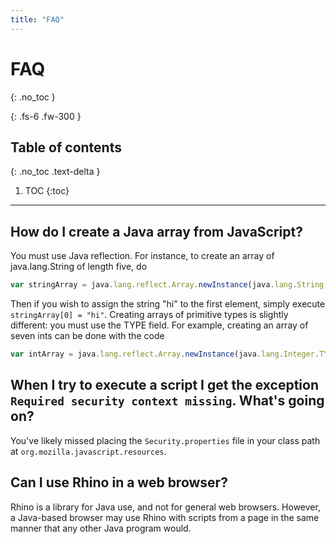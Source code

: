 ```yaml
---
title: "FAQ"
---
```

# FAQ
{: .no_toc }

{: .fs-6 .fw-300 }

## Table of contents
{: .no_toc .text-delta }

1. TOC
{:toc}

---

## How do I create a Java array from JavaScript?

You must use Java reflection. For instance, to create an array of java.lang.String of length five, do

```js
var stringArray = java.lang.reflect.Array.newInstance(java.lang.String, 5);
```

Then if you wish to assign the string "hi" to the first element, simply execute `stringArray[0] = "hi"`. Creating arrays of primitive types is slightly different: you must use the TYPE field. For example, creating an array of seven ints can be done with the code

```js
var intArray = java.lang.reflect.Array.newInstance(java.lang.Integer.TYPE, 7);
```

## When I try to execute a script I get the exception `Required security context missing`. What's going on?

You've likely missed placing the `Security.properties` file in your class path at `org.mozilla.javascript.resources`.

## Can I use Rhino in a web browser?

Rhino is a library for Java use, and not for general web browsers. However, a Java-based browser may use Rhino with scripts from a page in the same manner that any other Java program would.
